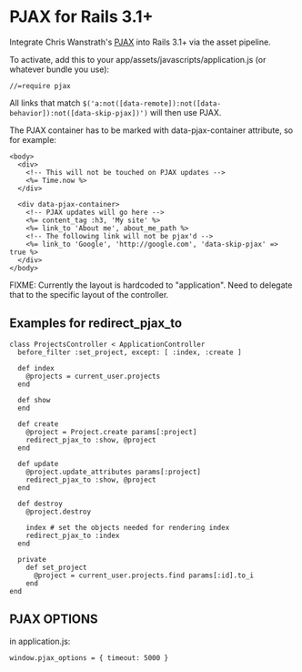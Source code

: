 PJAX for Rails 3.1+
===================

Integrate Chris Wanstrath's [PJAX](https://github.com/defunkt/jquery-pjax) into Rails 3.1+ via the asset pipeline.

To activate, add this to your app/assets/javascripts/application.js (or whatever bundle you use):

    //=require pjax

All links that match `$('a:not([data-remote]):not([data-behavior]):not([data-skip-pjax])')` will then use PJAX. 

The PJAX container has to be marked with data-pjax-container attribute, so for example:

    <body>
      <div>
        <!-- This will not be touched on PJAX updates -->
        <%= Time.now %>
      </div>

      <div data-pjax-container>
        <!-- PJAX updates will go here -->
        <%= content_tag :h3, 'My site' %>
        <%= link_to 'About me', about_me_path %>
        <!-- The following link will not be pjax'd -->
        <%= link_to 'Google', 'http://google.com', 'data-skip-pjax' => true %>
      </div>
    </body>


FIXME: Currently the layout is hardcoded to "application". Need to delegate that to the specific layout of the controller.

Examples for redirect_pjax_to
-----------------------------

    class ProjectsController < ApplicationController
      before_filter :set_project, except: [ :index, :create ]

      def index
        @projects = current_user.projects
      end
  
      def show
      end
  
      def create
        @project = Project.create params[:project]
        redirect_pjax_to :show, @project
      end
  
      def update
        @project.update_attributes params[:project]
        redirect_pjax_to :show, @project
      end
  
      def destroy
        @project.destroy

        index # set the objects needed for rendering index
        redirect_pjax_to :index
      end
  
      private
        def set_project
          @project = current_user.projects.find params[:id].to_i
        end
    end

PJAX OPTIONS
------------

in application.js:

    window.pjax_options = { timeout: 5000 }
